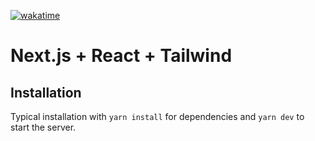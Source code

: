 [![wakatime](https://wakatime.com/badge/user/c8d2802f-0742-4964-bd79-1cb374b6de43/project/cfc04861-606b-40eb-82ba-c9a6f3fe6d64.svg)](https://wakatime.com/badge/user/c8d2802f-0742-4964-bd79-1cb374b6de43/project/cfc04861-606b-40eb-82ba-c9a6f3fe6d64)

# Next.js + React + Tailwind

## Installation

Typical installation with `yarn install` for dependencies and `yarn dev` to start the server.
